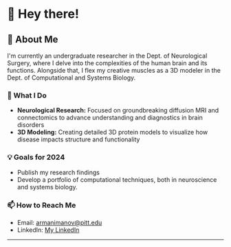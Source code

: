 # 👋 Hey there!

## 🧠 About Me
I'm currently an undergraduate researcher in the Dept. of Neurological Surgery, where I delve into the complexities of the human brain and its functions. Alongside that, I flex my creative muscles as a 3D modeler in the Dept. of Computational and Systems Biology.

### 🚀 What I Do
- **Neurological Research:** Focused on groundbreaking diffusion MRI and connectomics to advance understanding and diagnostics in brain disorders
- **3D Modeling:** Creating detailed 3D protein models to visualize how disease impacts structure and functionality

### 💡 Goals for 2024
- Publish my research findings
- Develop a portfolio of computational techniques, both in neuroscience and systems biology.

### 📫 How to Reach Me
- Email: [armanimanov@pitt.edu](mailto:armanimanov@pitt.edu)
- LinkedIn: [My LinkedIn](https://www.linkedin.com/in/armanimanov)

---
